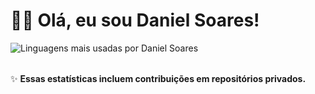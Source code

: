 # 👨‍💻 Olá, eu sou Daniel Soares!

<table>

![Linguagens mais usadas por Daniel Soares](https://dani-soares08.vercel.app/api/top-langs/?username=daniSoares08&layout=compact&langs_count=10&theme=github_dark&count_private=true&size_weight=0.5&count_weight=0.5&hide=css&locale=pt-br)

</table>

✨ **Essas estatísticas incluem contribuições em repositórios privados.**

